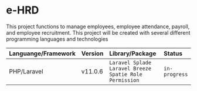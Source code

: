 # e-HRD
This project functions to manage employees, employee attendance, payroll, and employee recruitment.  This project will be created with several different programming languages ​​and technologies

| Languange/Framework | Version  | Library/Package  |  Status  |
|:--------------------|:---------|:-----------------|:---------|
| PHP/Laravel         | v11.0.6  |  `Laravel Splade` `Laravel Breeze` `Spatie Role Permission` |`in-progress`|
